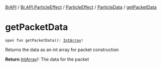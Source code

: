 [BrAPI](../../../index.md) / [Br.API.ParticleEffect](../../index.md) / [ParticleEffect](../index.md) / [ParticleData](index.md) / [getPacketData](./get-packet-data.md)

# getPacketData

`open fun getPacketData(): `[`IntArray`](https://kotlinlang.org/api/latest/jvm/stdlib/kotlin/-int-array/index.html)`!`

Returns the data as an int array for packet construction

**Return**
[IntArray](https://kotlinlang.org/api/latest/jvm/stdlib/kotlin/-int-array/index.html)!: The data for the packet

